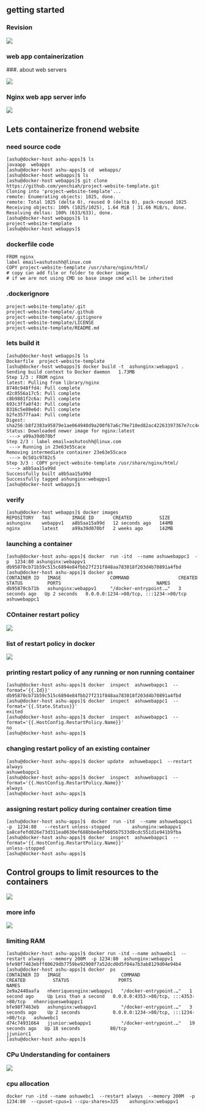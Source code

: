 ## getting started

### Revision 

<img src="rev.png">

### web app containerization 

###. about web servers 

<img src="webs.png">

### Nginx web app server info 

<img src="nginx.png">

## Lets containerize fronend website 

### need source code 

```
[ashu@docker-host ashu-apps]$ ls
javaapp  webapps
[ashu@docker-host ashu-apps]$ cd  webapps/
[ashu@docker-host webapps]$ ls
[ashu@docker-host webapps]$ git clone https://github.com/yenchiah/project-website-template.git
Cloning into 'project-website-template'...
remote: Enumerating objects: 1025, done.
remote: Total 1025 (delta 0), reused 0 (delta 0), pack-reused 1025
Receiving objects: 100% (1025/1025), 1.64 MiB | 31.66 MiB/s, done.
Resolving deltas: 100% (633/633), done.
[ashu@docker-host webapps]$ ls
project-website-template
[ashu@docker-host webapps]$
```

### dockerfile code 

```
FROM nginx 
label email=ashutoshh@linux.com 
COPY project-website-template /usr/share/nginx/html/
# copy can add file or folder to docker image 
# if we are not using CMD so base image cmd will be inherited 

```

### .dockerignore 

```
project-website-template/.git
project-website-template/.github
project-website-template/.gitignore
project-website-template/LICENSE
project-website-template/README.md
```

### lets build it 

```
[ashu@docker-host webapps]$ ls
Dockerfile  project-website-template
[ashu@docker-host webapps]$ docker build -t  ashunginx:webappv1 . 
Sending build context to Docker daemon   1.73MB
Step 1/3 : FROM nginx
latest: Pulling from library/nginx
8740c948ffd4: Pull complete 
d2c0556a17c5: Pull complete 
c8b9881f2c6a: Pull complete 
693c3ffa8f43: Pull complete 
8316c5e80e6d: Pull complete 
b2fe3577faa4: Pull complete 
Digest: sha256:b8f2383a95879e1ae064940d9a200f67a6c79e710ed82ac42263397367e7cc4e
Status: Downloaded newer image for nginx:latest
 ---> a99a39d070bf
Step 2/3 : label email=ashutoshh@linux.com
 ---> Running in 23e63e55cace
Removing intermediate container 23e63e55cace
 ---> 0c501c9782c5
Step 3/3 : COPY project-website-template /usr/share/nginx/html/
 ---> a8b5aa15a99d
Successfully built a8b5aa15a99d
Successfully tagged ashunginx:webappv1
[ashu@docker-host webapps]$ 
```

### verify 

```
[ashu@docker-host webapps]$ docker images
REPOSITORY   TAG        IMAGE ID       CREATED          SIZE
ashunginx    webappv1   a8b5aa15a99d   12 seconds ago   144MB
nginx        latest     a99a39d070bf   2 weeks ago      142MB
```
### launching a container 

```
[ashu@docker-host ashu-apps]$ docker  run -itd  --name ashuwebappc1  -p  1234:80 ashunginx:webappv1  
db95870cb71b59c515c6894e84fbb27f231f848aa783018f203d4b70891a4fbd
[ashu@docker-host ashu-apps]$ docker ps
CONTAINER ID   IMAGE                  COMMAND                  CREATED         STATUS         PORTS                                   NAMES
db95870cb71b   ashunginx:webappv1     "/docker-entrypoint.…"   3 seconds ago   Up 2 seconds   0.0.0.0:1234->80/tcp, :::1234->80/tcp   ashuwebappc1
```

### COntainer restart policy 

<img src="restart.png">

### list of restart policy in docker 

<img src="res.png">

### printing restart policy of any running or  non running container 

```
[ashu@docker-host ashu-apps]$ docker  inspect  ashuwebappc1  --format='{{.Id}}'
db95870cb71b59c515c6894e84fbb27f231f848aa783018f203d4b70891a4fbd
[ashu@docker-host ashu-apps]$ docker  inspect  ashuwebappc1  --format='{{.State.Status}}'
exited
[ashu@docker-host ashu-apps]$ docker  inspect  ashuwebappc1  --format='{{.HostConfig.RestartPolicy.Name}}'
no
[ashu@docker-host ashu-apps]$ 

```

### changing restart policy of an existing container 

```
[ashu@docker-host ashu-apps]$ docker update  ashuwebappc1  --restart  always 
ashuwebappc1
[ashu@docker-host ashu-apps]$ docker  inspect  ashuwebappc1  --format='{{.HostConfig.RestartPolicy.Name}}'
always
[ashu@docker-host ashu-apps]$ 

```

### assigning restart policy during container creation time 

```
[ashu@docker-host ashu-apps]$  docker  run -itd  --name ashuwebappc1  -p  1234:80   --restart unless-stopped        ashunginx:webappv1
1a8cefefd026e73d311ea0630ef688bbe8efb605b7533d8cdc551d1e941b9fba
[ashu@docker-host ashu-apps]$ docker  inspect  ashuwebappc1  --format='{{.HostConfig.RestartPolicy.Name}}'
unless-stopped
[ashu@docker-host ashu-apps]$ 

```


## Control groups to limit resources to the containers 

<img src="cg.png">

### more info 

<img src="cg1.png">

### limiting RAM 

```
[ashu@docker-host ashu-apps]$ docker run -itd --name ashuwebc1  --restart always  --memory 200M  -p 1234:80  ashunginx:webappv1
bfe98f7463ebff80629db7759be92908f7a52dcd0d5f04a7b3ab8129d04e94b4
[ashu@docker-host ashu-apps]$ docker  ps
CONTAINER ID   IMAGE                      COMMAND                  CREATED          STATUS                  PORTS                                   NAMES
2e9a2440aafa   nhenriquesnginx:webappv1   "/docker-entrypoint.…"   1 second ago     Up Less than a second   0.0.0.0:4353->80/tcp, :::4353->80/tcp   nhenriqueswebappc1
bfe98f7463eb   ashunginx:webappv1         "/docker-entrypoint.…"   3 seconds ago    Up 2 seconds            0.0.0.0:1234->80/tcp, :::1234->80/tcp   ashuwebc1
d74c74931664   jjunior:webappv1           "/docker-entrypoint.…"   19 seconds ago   Up 18 seconds           80/tcp                                  jjuniorc1
[ashu@docker-host ashu-apps]$ 

```

### CPu Understanding for containers 

<img src="cpu.png">

### cpu allocation 

```
docker run -itd --name ashuwebc1  --restart always  --memory 200M  -p 1234:80  --cpuset-cpus=1 --cpu-shares=325    ashunginx:webappv1
```








